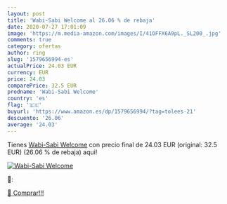 ```yaml
---
layout: post
title: 'Wabi-Sabi Welcome al 26.06 % de rebaja'
date: 2020-07-27 17:01:09
image: 'https://m.media-amazon.com/images/I/41OFFX6A9pL._SL200_.jpg'
comments: true
category: ofertas
author: ring
slug: '1579656994-es'
actualPrice: 24.03 EUR
currency: EUR
price: 24.03
comparePrice: 32.5 EUR
prodname: 'Wabi-Sabi Welcome'
country: 'es'
flag: '🇪🇸'
buyurl: 'https://www.amazon.es/dp/1579656994/?tag=tolees-21'
descuento: '26.06'
average: '24.03'
---
```


Tienes [Wabi-Sabi Welcome](https://www.amazon.es/dp/1579656994/?tag=tolees-21) con precio final de  24.03 EUR (original: 32.5 EUR) (26.06 %  de rebaja) aqui!

[![Wabi-Sabi Welcome](https://m.media-amazon.com/images/I/41OFFX6A9pL._SL200_.jpg)](https://www.amazon.es/dp/1579656994/?tag=tolees-21)

🔎:


[🛒 Comprar!!!](https://www.amazon.es/dp/1579656994/?tag=tolees-21)
